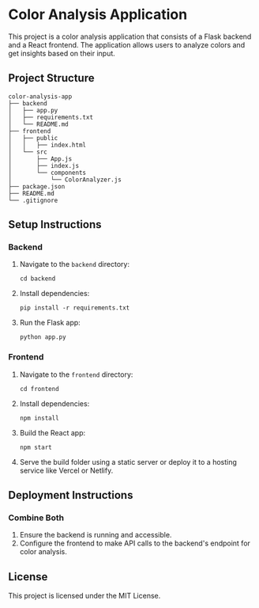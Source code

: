 # Color Analysis Application

This project is a color analysis application that consists of a Flask backend and a React frontend. The application allows users to analyze colors and get insights based on their input.

## Project Structure

```
color-analysis-app
├── backend
│   ├── app.py
│   ├── requirements.txt
│   └── README.md
├── frontend
│   ├── public
│   │   ├── index.html
│   └── src
│       ├── App.js
│       ├── index.js
│       └── components
│           └── ColorAnalyzer.js
├── package.json
├── README.md
└── .gitignore
```

## Setup Instructions

### Backend

1. Navigate to the `backend` directory:
   ```
   cd backend
   ```


3. Install dependencies:
   ```
   pip install -r requirements.txt
   ```

4. Run the Flask app:
   ```
   python app.py
   ```

### Frontend

1. Navigate to the `frontend` directory:
   ```
   cd frontend
   ```

2. Install dependencies:
   ```
   npm install
   ```

3. Build the React app:
   ```
   npm start
   ```

4. Serve the build folder using a static server or deploy it to a hosting service like Vercel or Netlify.

## Deployment Instructions

### Combine Both

1. Ensure the backend is running and accessible.
2. Configure the frontend to make API calls to the backend's endpoint for color analysis.

## License

This project is licensed under the MIT License.

